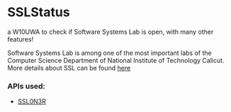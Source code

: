 # SSLStatus
a W10UWA to check if Software Systems Lab is open, with many other features!

Software Systems Lab is among one of the most important labs of the Computer Science Department of National Institute of Technology Calicut. More details about SSL can be found [here](https://athena.nitc.ac.in)

### APIs used: 
- [SSL0N3R](https://github.com/SpEcHiDe/SSL0N3R)

